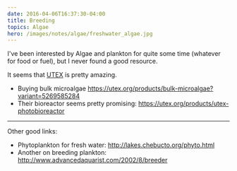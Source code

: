 ```yaml
---
date: 2016-04-06T16:37:30-04:00
title: Breeding
topics: Algae
hero: /images/notes/algae/freshwater_algae.jpg
---
```


I've been interested by Algae and plankton for quite some time (whatever for food or fuel), but I never found a good resource.

It seems that [UTEX](https://utex.org/) is pretty amazing.

+ Buying bulk microalgae <https://utex.org/products/bulk-microalgae?variant=5269585284>
+ Their bioreactor seems pretty promising: <https://utex.org/products/utex-photobioreactor>

---

Other good links:

+ Phytoplankton for fresh water: <http://lakes.chebucto.org/phyto.html>
+ Another on breeding plankton: <http://www.advancedaquarist.com/2002/8/breeder>

